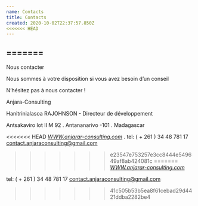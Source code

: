 ```yaml
---
name: Contacts
title: Contacts
created: 2020-10-02T22:37:57.850Z
<<<<<<< HEAD
---
```

=======
---
Nous contacter

Nous sommes à votre disposition si vous avez besoin d’un conseil

N’hésitez pas à nous contacter !

Anjara-Consulting

Hanitrinialasoa RAJOHNSON - Directeur de développement

Antsakaviro lot II M 92 . Antananarivo -101 . Madagascar

<<<<<<< HEAD
*[WWW.anjarar-consulting.com](http://www.anjarar-consulting.com/)* . tel: ( + 261 ) 34 48 781 17 contact.anjaraconsulting@gmail.com
>>>>>>> e23547e753257e3cc8444e549649af8ab424081c
=======
*[WWW.anjarar-consulting.com](http://www.anjarar-consulting.com/)*

tel: ( + 261 ) 34 48 781 17 contact.anjaraconsulting@gmail.com
>>>>>>> 41c505b53b5ea8f61cebad29d4421ddba2282be4
